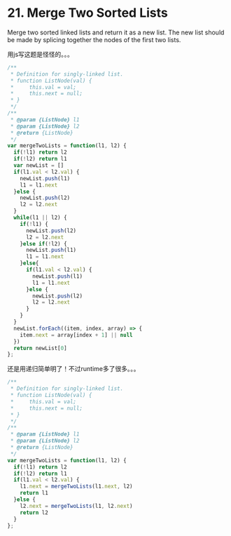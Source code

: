 # 21. Merge Two Sorted Lists

Merge two sorted linked lists and return it as a new list. The new list should be made by splicing together the nodes of the first two lists.

用js写这题是怪怪的。。。

```javascript
/**
 * Definition for singly-linked list.
 * function ListNode(val) {
 *     this.val = val;
 *     this.next = null;
 * }
 */
/**
 * @param {ListNode} l1
 * @param {ListNode} l2
 * @return {ListNode}
 */
var mergeTwoLists = function(l1, l2) {
  if(!l1) return l2
  if(!l2) return l1
  var newList = []
  if(l1.val < l2.val) {
    newList.push(l1)
    l1 = l1.next
  }else {
    newList.push(l2)
    l2 = l2.next
  }
  while(l1 || l2) {
    if(!l1) {
      newList.push(l2)
      l2 = l2.next
    }else if(!l2) {
      newList.push(l1)
      l1 = l1.next
    }else{
      if(l1.val < l2.val) {
        newList.push(l1)
        l1 = l1.next
      }else {
        newList.push(l2)
        l2 = l2.next
      }
    }
  }
  newList.forEach((item, index, array) => {
    item.next = array[index + 1] || null
  })
  return newList[0]
};
```

还是用递归简单明了！不过runtime多了很多。。。

```javascript
/**
 * Definition for singly-linked list.
 * function ListNode(val) {
 *     this.val = val;
 *     this.next = null;
 * }
 */
/**
 * @param {ListNode} l1
 * @param {ListNode} l2
 * @return {ListNode}
 */
var mergeTwoLists = function(l1, l2) {
  if(!l1) return l2
  if(!l2) return l1
  if(l1.val < l2.val) {
    l1.next = mergeTwoLists(l1.next, l2)
    return l1
  }else {
    l2.next = mergeTwoLists(l1, l2.next)
    return l2
  }
};
```
